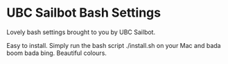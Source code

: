 # UBC Sailbot Bash Settings
Lovely bash settings brought to you by UBC Sailbot.

Easy to install.  Simply run the bash script ./install.sh on your Mac and bada boom bada bing.  Beautiful colours.
